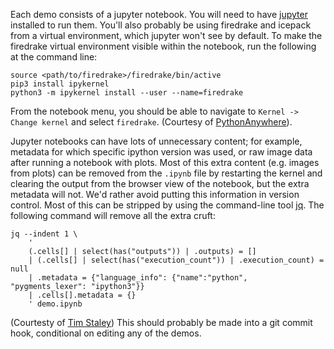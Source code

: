 Each demo consists of a jupyter notebook.
You will need to have [jupyter](https://jupyter.org/) installed to run them.
You'll also probably be using firedrake and icepack from a virtual environment, which jupyter won't see by default.
To make the firedrake virtual environment visible within the notebook, run the following at the command line:

    source <path/to/firedrake>/firedrake/bin/active
    pip3 install ipykernel
    python3 -m ipykernel install --user --name=firedrake

From the notebook menu, you should be able to navigate to `Kernel -> Change kernel` and select `firedrake`.
(Courtesy of [PythonAnywhere](http://help.pythonanywhere.com/pages/IPythonNotebookVirtualenvs)).

Jupyter notebooks can have lots of unnecessary content; for example, metadata for which specific ipython version was used, or raw image data after running a notebook with plots.
Most of this extra content (e.g. images from plots) can be removed from the `.ipynb` file by restarting the kernel and clearing the output from the browser view of the notebook, but the extra metadata will not.
We'd rather avoid putting this information in version control.
Most of this can be stripped by using the command-line tool [jq](https://stedolan.github.io/jq/).
The following command will remove all the extra cruft:

    jq --indent 1 \
        '
        (.cells[] | select(has("outputs")) | .outputs) = []
        | (.cells[] | select(has("execution_count")) | .execution_count) = null
        | .metadata = {"language_info": {"name":"python", "pygments_lexer": "ipython3"}}
        | .cells[].metadata = {}
        ' demo.ipynb

(Courtesty of [Tim Staley](http://timstaley.co.uk/posts/making-git-and-jupyter-notebooks-play-nice/))
This should probably be made into a git commit hook, conditional on editing any of the demos.

